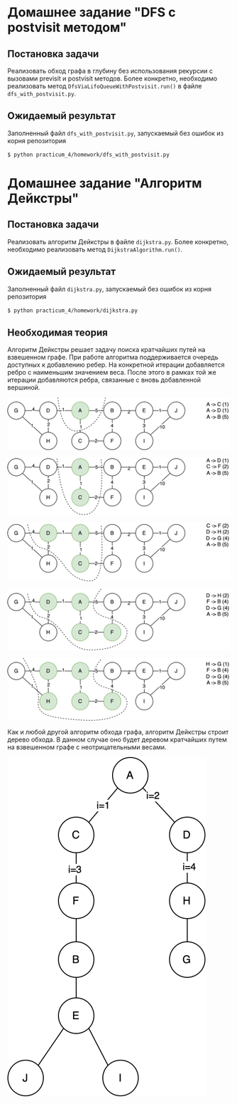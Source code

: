 # Домашнее задание "DFS с postvisit методом"

## Постановка задачи

Реализовать обход графа в глубину без использования рекурсии с вызовами previsit и postvisit методов. Более конкретно, необходимо реализовать метод `DfsViaLifoQueueWithPostvisit.run()` в файле `dfs_with_postvisit.py`. 

## Ожидаемый результат

Заполненный файл `dfs_with_postvisit.py`, запускаемый без ошибок из корня репозитория
```bash
$ python practicum_4/homework/dfs_with_postvisit.py
```

# Домашнее задание "Алгоритм Дейкстры"

## Постановка задачи

Реализовать алгоритм Дейкстры в файле `dijkstra.py`. Более конкретно, необходимо реализовать метод `DijkstraAlgorithm.run()`. 

## Ожидаемый результат

Заполненный файл `dijkstra.py`, запускаемый без ошибок из корня репозитория
```bash
$ python practicum_4/homework/dijkstra.py
```

## Необходимая теория

Алгоритм Дейкстры решает задачу поиска кратчайших путей на взвешенном графе. При работе алгоритма поддерживается очередь доступных к добавлению ребер. На конкретной итерации добавляется ребро с наименьшим значением веса. После этого в рамках той же итерации добавляются ребра, связанные с вновь добавленной вершиной.

![graph from maze](images/graph_from_maze_dijkstra_1.svg)

![graph from maze](images/graph_from_maze_dijkstra_2.svg)

![graph from maze](images/graph_from_maze_dijkstra_3.svg)

![graph from maze](images/graph_from_maze_dijkstra_4.svg)

![graph from maze](images/graph_from_maze_dijkstra_5.svg)

Как и любой другой алгоритм обхода графа, алгоритм Дейкстры строит дерево обхода. В данном случае оно будет деревом кратчайших путем на взвешенном графе с неотрицательными весами.

![graph from maze](images/graph_from_maze_dijkstra_tree.svg)
